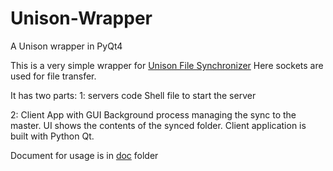 Unison-Wrapper
==============

A Unison wrapper in PyQt4

This is a very simple wrapper for [Unison File Synchronizer](http://www.cis.upenn.edu/~bcpierce/unison/)
Here sockets are used for file transfer.

It has two parts:
1: servers code
Shell file to start the server

2: Client App with GUI
Background process managing the sync to the master.
UI shows the contents of the synced folder.
Client application is built with Python Qt.

Document for usage is in [doc](../master/Doc/) folder
